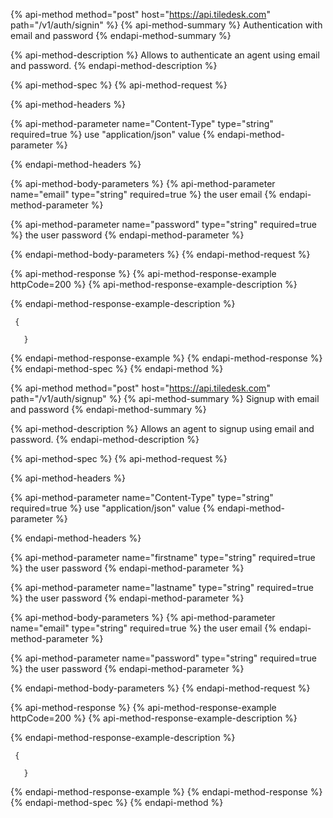 

{% api-method method="post" host="https://api.tiledesk.com" path="/v1/auth/signin" %}
{% api-method-summary %}
Authentication with email and password
{% endapi-method-summary %}

{% api-method-description %}
Allows to authenticate an agent using email and password.
{% endapi-method-description %}

{% api-method-spec %}
{% api-method-request %}

{% api-method-headers %}

{% api-method-parameter name="Content-Type" type="string" required=true %}
use "application/json" value
{% endapi-method-parameter %}


{% endapi-method-headers %}

{% api-method-body-parameters %}
{% api-method-parameter name="email" type="string" required=true %}
the user email
{% endapi-method-parameter %}

{% api-method-parameter name="password" type="string" required=true %}
the user password
{% endapi-method-parameter %}

{% endapi-method-body-parameters %}
{% endapi-method-request %}

{% api-method-response %}
{% api-method-response-example httpCode=200 %}
{% api-method-response-example-description %}

{% endapi-method-response-example-description %}

```text
 {
      
   }
```
{% endapi-method-response-example %}
{% endapi-method-response %}
{% endapi-method-spec %}
{% endapi-method %}






{% api-method method="post" host="https://api.tiledesk.com" path="/v1/auth/signup" %}
{% api-method-summary %}
Signup with email and password
{% endapi-method-summary %}

{% api-method-description %}
Allows an agent to signup using email and password.
{% endapi-method-description %}

{% api-method-spec %}
{% api-method-request %}

{% api-method-headers %}

{% api-method-parameter name="Content-Type" type="string" required=true %}
use "application/json" value
{% endapi-method-parameter %}


{% endapi-method-headers %}

{% api-method-parameter name="firstname" type="string" required=true %}
the user password
{% endapi-method-parameter %}

{% api-method-parameter name="lastname" type="string" required=true %}
the user password
{% endapi-method-parameter %}

{% api-method-body-parameters %}
{% api-method-parameter name="email" type="string" required=true %}
the user email
{% endapi-method-parameter %}

{% api-method-parameter name="password" type="string" required=true %}
the user password
{% endapi-method-parameter %}

{% endapi-method-body-parameters %}
{% endapi-method-request %}

{% api-method-response %}
{% api-method-response-example httpCode=200 %}
{% api-method-response-example-description %}

{% endapi-method-response-example-description %}

```text
 {
      
   }
```
{% endapi-method-response-example %}
{% endapi-method-response %}
{% endapi-method-spec %}
{% endapi-method %}
